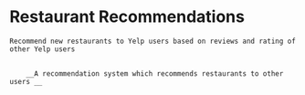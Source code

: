 # Restaurant Recommendations

`Recommend new restaurants to Yelp users based on reviews and rating of other Yelp users`

##
        __A recommendation system which recommends restaurants to other users __
##


